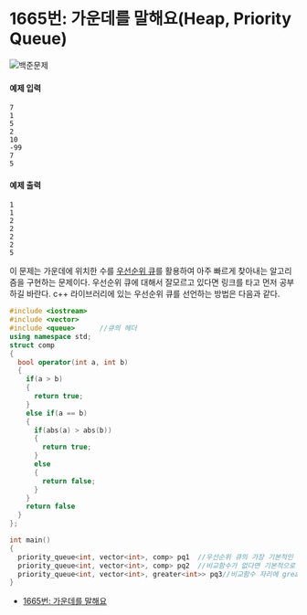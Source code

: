 # 1665번: 가운데를 말해요(Heap, Priority Queue)
![백준문제](https://user-images.githubusercontent.com/119858743/212958054-9969a487-bcf8-46c7-b670-f8e7b3c20052.PNG)

#### 예제 입력
```
7
1
5
2
10
-99
7
5
```

#### 예제 출력
```
1
1
2
2
2
2
5
```

이 문제는 가운데에 위치한 수를 [우선순위 큐]()를 활용하여 아주 빠르게 찾아내는 알고리즘을 구현하는 문제이다. 우선순위 큐에 대해서 잘모르고 있다면 링크를 타고 먼저 공부하길 바란다. c++ 라이브러리에 있는 우선순위 큐를 선언하는 방법은 다음과 같다.
```cpp
#include <iostream>
#include <vector>
#include <queue>      //큐의 헤더
using namespace std;
struct comp
{
  bool operator(int a, int b)
  {
    if(a > b)
    {
      return true;
    }
    else if(a == b)
    {
      if(abs(a) > abs(b))
      {
        return true;
      }
      else
      {
        return false;
      }
    }
    return false
  }
};

int main()
{
  priority_queue<int, vector<int>, comp> pq1  //우선순위 큐의 가장 기본적인 선언방식 priority_queue<자료형, 컨테이너, 비교함수> 변수명
  priority_queue<int, vector<int>, comp> pq2  //비교함수가 없다면 기본적으로 오름차순으로 정렬
  priority_queue<int, vector<int>, greater<int>> pq3//비교함수 자리에 greater<int>입력하면 내림차순으로 정렬
}
```

* [1665번: 가운데를 말해요](https://www.acmicpc.net/problem/1655)

